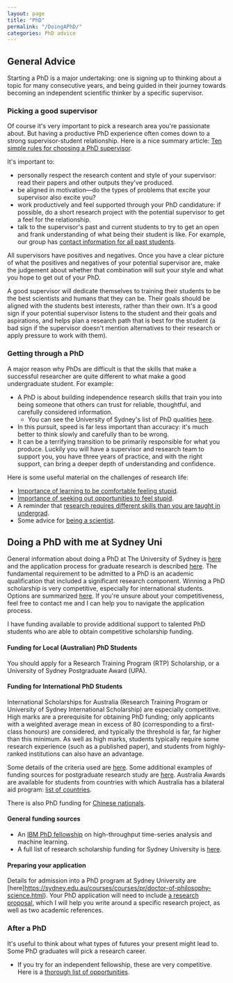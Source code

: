 ```yaml
---
layout: page
title: "PhD"
permalink: "/DoingAPhD/"
categories: PhD advice
---
```


## General Advice

Starting a PhD is a major undertaking: one is signing up to thinking about a topic for many consecutive years, and being guided in their journey towards becoming an independent scientific thinker by a specific supervisor.

### Picking a good supervisor

Of course it's very important to pick a research area you're passionate about.
But having a productive PhD experience often comes down to a strong supervisor-student relationship.
Here is a nice summary article: [Ten simple rules for choosing a PhD supervisor](https://doi.org/10.1371/journal.pcbi.1009330).

It's important to:

- personally respect the research content and style of your supervisor: read their papers and other outputs they've produced.
- be aligned in motivation—do the types of problems that excite your supervisor also excite you?
- work productively and feel supported through your PhD candidature: if possible, do a short research project with the potential supervisor to get a feel for the relationship.
- talk to the supervisor's past and current students to try to get an open and frank understanding of what being their student is like. For example, our group has [contact information for all past students](https://dynamicsandneuralsystems.github.io/team/).

All supervisors have positives and negatives.
Once you have a clear picture of what the positives and negatives of your potential supervisor are, make the judgement about whether that combination will suit your style and what you hope to get out of your PhD.

A good supervisor will dedicate themselves to training their students to be the best scientists and humans that they can be.
Their goals should be aligned with the students best interests, rather than their own.
It's a good sign if your potential supervisor listens to the student and their goals and aspirations, and helps plan a research path that is best for the student (a bad sign if the supervisor doesn't mention alternatives to their research or apply pressure to work with them).

### Getting through a PhD

A major reason why PhDs are difficult is that the skills that make a successful researcher are quite different to what make a good undergraduate student.
For example:

- A PhD is about building independence research skills that train you into being someone that others can trust for reliable, thoughtful, and carefully considered information.
    - You can see the University of Sydney's list of PhD qualities [here](https://www.sydney.edu.au/students/graduate-qualities/phd-qualities.html).
- In this pursuit, speed is far less important than accuracy: it's much better to think slowly and carefully than to be wrong.
- It can be a terrifying transition to be primarily responsible for what you produce. Luckily you will have a supervisor and research team to support you, you have three years of practice, and with the right support, can bring a deeper depth of understanding and confidence.

Here is some useful material on the challenges of research life:

- [Importance of learning to be comfortable feeling stupid](https://doi.org/10.1242/jcs.033340).
- [Importance of seeking out opportunities to feel stupid](http://jcs.biologists.org/content/121/11/1771).
- A reminder that [research requires different skills than you are taught in undergrad](http://jxyzabc.blogspot.com.au/2017/09/the-genius-fallacy.html).
- Some advice for [being a scientist](https://doi.org/10.3945/an.114.007179).

## Doing a PhD with me at Sydney Uni

General information about doing a PhD at The University of Sydney is [here](https://sydney.edu.au/courses/courses/pr/doctor-of-philosophy-science.html) and the application process for graduate research is described [here](https://sydney.edu.au/study/admissions/apply/how-to-apply.html#uniqueId_nPUe33Za_5_button).
The fundamental requirement to be admitted to a PhD is an academic qualification that included a significant research component.
Winning a PhD scholarship is very competitive, especially for international students.
Options are summarized [here](http://sydney.edu.au/scholarships/research/research-training-program.shtml).
If you're unsure about your competitiveness, feel free to contact me and I can help you to navigate the application process.

I have funding available to provide additional support to talented PhD students who are able to obtain competitive scholarship funding.

#### Funding for Local (Australian) PhD Students

You should apply for a Research Training Program (RTP) Scholarship, or a University of Sydney Postgraduate Award (UPA).

#### Funding for International PhD Students

International Scholarships for Australia (Research Training Program or University of Sydney International Scholarship) are especially competitive.
High marks are a prerequisite for obtaining PhD funding; only applicants with a weighted average mean in excess of 80 (corresponding to a first-class honours) are considered, and typically the threshold is far, far higher than this minimum.
As well as high marks, students typically require some research experience (such as a published paper), and students from highly-ranked institutions can also have an advantage.

Some details of the criteria used are [here](http://sydney.edu.au/scholarships/docsschols/Higher_Degree_by_Research_Scholarship_Selection_Process.pdf).
Some additional examples of funding sources for postgraduate research study are [here](http://sydney.edu.au/scholarships/postgraduate/international-postgraduate-scholarships.shtml).
Australia Awards are available for students from countries with which Australia has a bilateral aid program: [list of countries](https://dfat.gov.au/people-to-people/australia-awards/Pages/participating-countries.aspx).
<!-- The [Endeavour Scholarship](https://internationaleducation.gov.au/scholarships/scholarships-and-fellowships/Pages/default.aspx) is another one to look into. -->
There is also PhD funding for [Chinese nationals](https://sydney.edu.au/scholarships/e/china-scholarship-council-research-programs-scholarship.html).

#### General funding sources

- An [IBM PhD fellowship](http://www.research.ibm.com/university/awards/phdfellowship.shtml) on high-throughput time-series analysis and machine learning.
- A full list of research scholarship funding for Sydney University is [here](http://sydney.edu.au/scholarships/research/faculty/science.shtml).

#### Preparing your application

Details for admission into a PhD program at Sydney University are [here]https://sydney.edu.au/courses/courses/pr/doctor-of-philosophy-science.html).
Your PhD application will need to include [a research proposal](https://sydney.edu.au/campus-life/student-news/2017/05/30/how-to-write-a-research-proposal-for-a-strong-phd-application.html), which I will help you write around a specific research project, as well as two academic references.

### After a PhD

It's useful to think about what types of futures your present might lead to.
Some PhD graduates will pick a research career.

- If you try for an independent fellowship, these are very competitive.
Here is a [thorough list of opportunities](https://research.jhu.edu/rdt/funding-opportunities/postdoctoral/).
